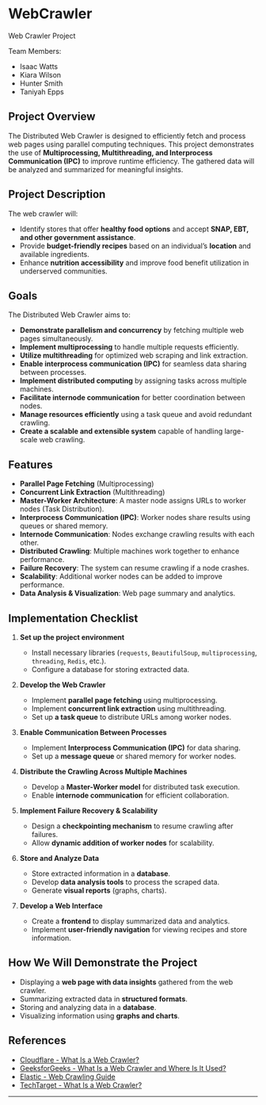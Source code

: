 # WebCrawler
Web Crawler Project

Team Members: 
- Isaac Watts
- Kiara Wilson
- Hunter Smith
- Taniyah Epps

## Project Overview
The Distributed Web Crawler is designed to efficiently fetch and process web pages using parallel computing techniques. This project demonstrates the use of **Multiprocessing, Multithreading, and Interprocess Communication (IPC)** to improve runtime efficiency. The gathered data will be analyzed and summarized for meaningful insights.

## Project Description
The web crawler will:
- Identify stores that offer **healthy food options** and accept **SNAP, EBT, and other government assistance**.
- Provide **budget-friendly recipes** based on an individual’s **location** and available ingredients.
- Enhance **nutrition accessibility** and improve food benefit utilization in underserved communities.

## Goals
The Distributed Web Crawler aims to:
- **Demonstrate parallelism and concurrency** by fetching multiple web pages simultaneously.
- **Implement multiprocessing** to handle multiple requests efficiently.
- **Utilize multithreading** for optimized web scraping and link extraction.
- **Enable interprocess communication (IPC)** for seamless data sharing between processes.
- **Implement distributed computing** by assigning tasks across multiple machines.
- **Facilitate internode communication** for better coordination between nodes.
- **Manage resources efficiently** using a task queue and avoid redundant crawling.
- **Create a scalable and extensible system** capable of handling large-scale web crawling.

## Features
- **Parallel Page Fetching** (Multiprocessing)
- **Concurrent Link Extraction** (Multithreading)
- **Master-Worker Architecture**: A master node assigns URLs to worker nodes (Task Distribution).
- **Interprocess Communication (IPC)**: Worker nodes share results using queues or shared memory.
- **Internode Communication**: Nodes exchange crawling results with each other.
- **Distributed Crawling**: Multiple machines work together to enhance performance.
- **Failure Recovery**: The system can resume crawling if a node crashes.
- **Scalability**: Additional worker nodes can be added to improve performance.
- **Data Analysis & Visualization**: Web page summary and analytics.

## Implementation Checklist
1. **Set up the project environment**
   - Install necessary libraries (`requests`, `BeautifulSoup`, `multiprocessing`, `threading`, `Redis`, etc.).
   - Configure a database for storing extracted data.

2. **Develop the Web Crawler**
   - Implement **parallel page fetching** using multiprocessing.
   - Implement **concurrent link extraction** using multithreading.
   - Set up **a task queue** to distribute URLs among worker nodes.

3. **Enable Communication Between Processes**
   - Implement **Interprocess Communication (IPC)** for data sharing.
   - Set up a **message queue** or shared memory for worker nodes.

4. **Distribute the Crawling Across Multiple Machines**
   - Develop a **Master-Worker model** for distributed task execution.
   - Enable **internode communication** for efficient collaboration.

5. **Implement Failure Recovery & Scalability**
   - Design a **checkpointing mechanism** to resume crawling after failures.
   - Allow **dynamic addition of worker nodes** for scalability.

6. **Store and Analyze Data**
   - Store extracted information in a **database**.
   - Develop **data analysis tools** to process the scraped data.
   - Generate **visual reports** (graphs, charts).

7. **Develop a Web Interface**
   - Create a **frontend** to display summarized data and analytics.
   - Implement **user-friendly navigation** for viewing recipes and store information.

## How We Will Demonstrate the Project
- Displaying a **web page with data insights** gathered from the web crawler.
- Summarizing extracted data in **structured formats**.
- Storing and analyzing data in a **database**.
- Visualizing information using **graphs and charts**.

## References
- [Cloudflare - What Is a Web Crawler?](https://www.cloudflare.com/learning/bots/what-is-a-web-crawler/)
- [GeeksforGeeks - What Is a Web Crawler and Where Is It Used?](https://www.geeksforgeeks.org/what-is-a-webcrawler-and-where-is-it-used/)
- [Elastic - Web Crawling Guide](https://www.elastic.co/what-is/web-crawler)
- [TechTarget - What Is a Web Crawler?](https://www.techtarget.com/)

---


